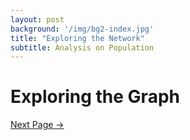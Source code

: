 ```yaml
---
layout: post
background: '/img/bg2-index.jpg'
title: "Exploring the Network"
subtitle: Analysis on Population 
---
```


# Exploring the Graph 


    
<a class="btn btn-primary float-right" href="/index_4.html" data-toggle="tooltip" data-placement="top" title="" data-original-title="Case Study 2: Sportswashing">Next <span class="d-none d-md-inline">Page</span> →</a>